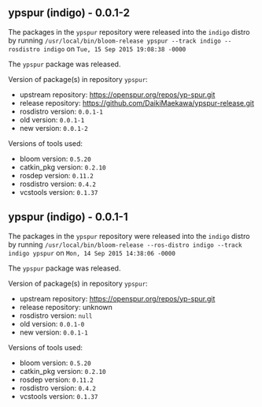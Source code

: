 ## ypspur (indigo) - 0.0.1-2

The packages in the `ypspur` repository were released into the `indigo` distro by running `/usr/local/bin/bloom-release ypspur --track indigo --rosdistro indigo` on `Tue, 15 Sep 2015 19:08:38 -0000`

The `ypspur` package was released.

Version of package(s) in repository `ypspur`:
- upstream repository: https://openspur.org/repos/yp-spur.git
- release repository: https://github.com/DaikiMaekawa/ypspur-release.git
- rosdistro version: `0.0.1-1`
- old version: `0.0.1-1`
- new version: `0.0.1-2`

Versions of tools used:
- bloom version: `0.5.20`
- catkin_pkg version: `0.2.10`
- rosdep version: `0.11.2`
- rosdistro version: `0.4.2`
- vcstools version: `0.1.37`


## ypspur (indigo) - 0.0.1-1

The packages in the `ypspur` repository were released into the `indigo` distro by running `/usr/local/bin/bloom-release --ros-distro indigo --track indigo ypspur` on `Mon, 14 Sep 2015 14:38:06 -0000`

The `ypspur` package was released.

Version of package(s) in repository `ypspur`:
- upstream repository: https://openspur.org/repos/yp-spur.git
- release repository: unknown
- rosdistro version: `null`
- old version: `0.0.1-0`
- new version: `0.0.1-1`

Versions of tools used:
- bloom version: `0.5.20`
- catkin_pkg version: `0.2.10`
- rosdep version: `0.11.2`
- rosdistro version: `0.4.2`
- vcstools version: `0.1.37`
